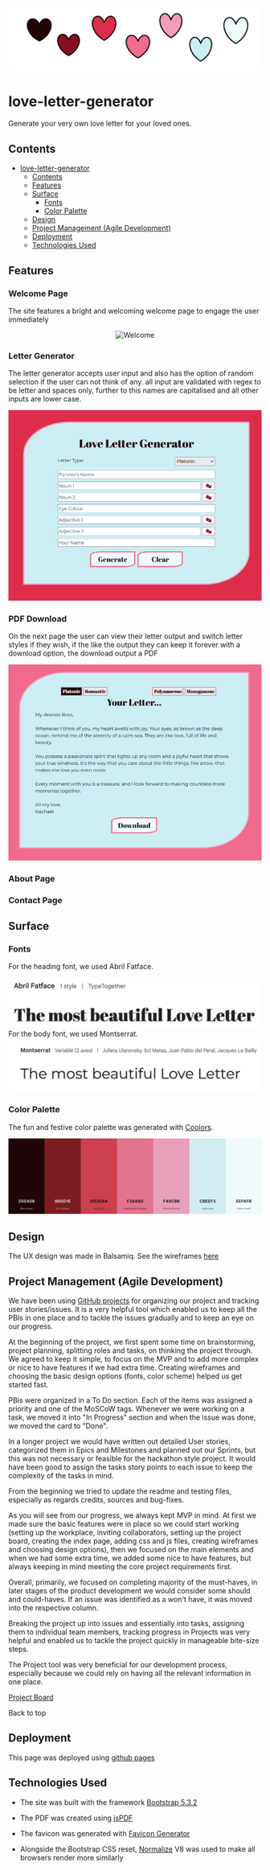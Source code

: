 ![Heart Banner](assets/images/readme-heart-banner.png)

# love-letter-generator
Generate your very own love letter for your loved ones.

## Contents

- [love-letter-generator](#love-letter-generator)
  - [Contents](#contents)
  - [Features](#Features)
  - [Surface](#surface)
    - [Fonts](#fonts)
    - [Color Palette](#color-palette)
  - [Design](#design)
  - [Project Management (Agile Development)](#project-management-agile-development)
  - [Deployment](#deployment)
  - [Technologies Used](#technologies-used)

## Features
### Welcome Page

The site features a bright and welcoming welcome page to engage the user immediately

<div align="center">
  <img src="./assets/readme-images/Welcome.gif" alt="Welcome">
</div>

### Letter Generator

The letter generator accepts user input and also has the option of random selection if the user can not think of any. all input are validated with regex to be letter and spaces only, further to this names are capitalised and all other inputs are lower case.

<div align="center">
  <img src="./assets/readme-images/LetterGenerator.png" alt="Letter Generator">
</div>

### PDF Download

On the next page the user can view their letter output and switch letter styles if they wish, if the like the output they can keep it forever with a download option, the download output a PDF

<div align="center">
  <img src="./assets/readme-images/LetterDownload.png" alt="PDF Download">
</div>

### About Page

### Contact Page

## Surface
### Fonts
For the heading font, we used Abril Fatface.
<div align="center">
  <img src="./assets/readme-images/font-title.png" alt="Title font">
</div>
For the body font, we used Montserrat.
<div align="center">
  <img src="./assets/readme-images/font-body.png" alt="Body font">
</div>

### Color Palette
The fun and festive color palette was generated with [Coolors](https://coolors.co/).
<div align="center">
  <img src="./assets/readme-images/colour-pallette.png" alt="Colour Palette">
</div>

## Design

The UX design was made in Balsamiq. See the wireframes [here](assets/PDF/LoveLetterGenerator.pdf)

## Project Management (Agile Development)

We have been using [GitHub projects](https://github.com/users/lucia2007/projects/10/views/1) for organizing our project and tracking user stories/issues. It is a very helpful tool which enabled us to keep all the PBIs in one place and to tackle the issues gradually and to keep an eye on our progress.

At the beginning of the project, we first spent some time on brainstorming, project planning, splitting roles and tasks, on thinking the project through. We agreed to keep it simple, to focus on the MVP and to add more complex or nice to have features if we had extra time. Creating wireframes and choosing the basic design options (fonts, color scheme) helped us get started fast. 

PBis were organized in a To Do section. Each of the items was assigned a priority and one of the MoSCoW tags. Whenever we were working on a task, we moved it into "In Progress" section and when the issue was done, we moved the card to "Done". 

In a longer project we would have written out detailed User stories, categorized them in Epics and Milestones and planned out our Sprints, but this was not necessary or feasible for the hackathon style project. It would have been good to assign the tasks story points to each issue to keep the complexity of the tasks in mind.

From the beginning we tried to update the readme and testing files, especially as regards credits, sources and bug-fixes.

As you will see from our progress, we always kept MVP in mind. At first we made sure the basic features were in place so we could start working (setting up the workplace, inviting collaborators, setting up the project board, creating the index page, adding css and js files, creating wireframes and choosing design options), then we focused on the main elements and when we had some extra time, we added some nice to have features, but always keeping in mind meeting the core project requirements first.

Overall, primarily, we focused on completing majority of the must-haves, in later stages of the product development we would consider some should and could-haves. If an issue was identified as a won't have, it was moved into the respective column.

Breaking the project up into issues and essentially into tasks, assigning them to individual team members, tracking progress in Projects was very helpful and enabled us to tackle the project quickly in manageable bite-size steps.

The Project tool was very beneficial for our development process, especially because we could rely on having all the relevant information in one place.

[Project Board](./assets/readme-images/project-board.png)

Back to top

## Deployment

This page was deployed using [github pages](https://pages.github.com/)

## Technologies Used

- The site was built with the framework [Bootstrap 5.3.2](https://getbootstrap.com/)

- The PDF was created using [jsPDF](https://rawgit.com/MrRio/jsPDF/master/docs/index.html)

- The favicon was generated with [Favicon Generator](https://favicon.io/favicon-converter/)

- Alongside the Bootstrap CSS reset, [Normalize](https://necolas.github.io/normalize.css/) V8 was used to make all browsers render more similarly
